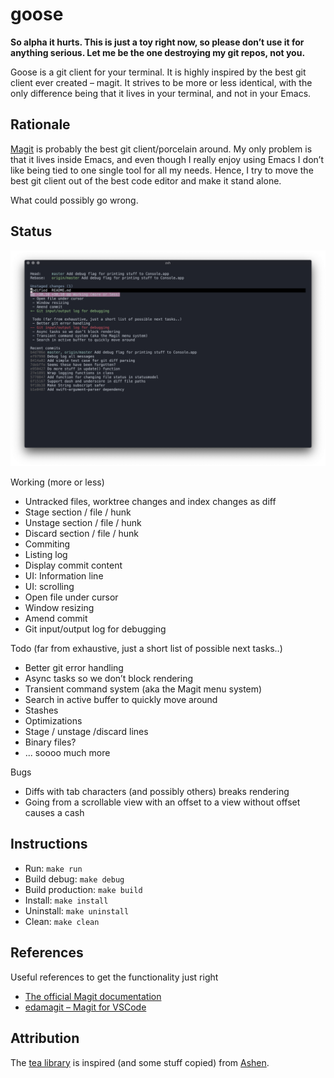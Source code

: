 # goose

**So alpha it hurts. This is just a toy right now, so please don’t use it for anything serious. Let me be the one destroying my
git repos, not you.**

Goose is a git client for your terminal. It is highly inspired by the best git client ever created – magit. It strives to be more
or less identical, with the only difference being that it lives in your terminal, and not in your Emacs.

## Rationale
[Magit](https://magit.vc) is probably the best git client/porcelain around. My only problem is that it lives inside Emacs,
and even though I really enjoy using Emacs I don’t like being tied to one single tool for all my needs. Hence, I try to move
the best git client out of the best code editor and make it stand alone.

What could possibly go wrong.

## Status

![Image of goose status view](screenshot.png)

Working (more or less)
- Untracked files, worktree changes and index changes as diff
- Stage section / file / hunk
- Unstage section / file / hunk
- Discard section / file / hunk
- Commiting
- Listing log
- Display commit content
- UI: Information line
- UI: scrolling
- Open file under cursor
- Window resizing
- Amend commit
- Git input/output log for debugging

Todo (far from exhaustive, just a short list of possible next tasks..)
- Better git error handling
- Async tasks so we don’t block rendering
- Transient command system (aka the Magit menu system)
- Search in active buffer to quickly move around
- Stashes
- Optimizations
- Stage / unstage /discard lines
- Binary files?
- ... soooo much more

Bugs
- Diffs with tab characters (and possibly others) breaks rendering
- Going from a scrollable view with an offset to a view without offset causes a cash

## Instructions

- Run: `make run`
- Build debug: `make debug`
- Build production: `make build`
- Install: `make install`
- Uninstall: `make uninstall`
- Clean: `make clean`

## References

Useful references to get the functionality just right

- [The official Magit documentation](https://github.com/magit/magit/blob/master/Documentation/magit.org)
- [edamagit – Magit for VSCode](https://github.com/kahole/edamagit)

## Attribution

The [tea library](libraries/tea) is inspired (and some stuff copied) from [Ashen](https://github.com/colinta/Ashen).
